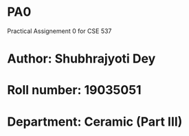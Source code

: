 # PA0
Practical Assignement 0 for CSE 537

# Author:  Shubhrajyoti Dey
# Roll number: 19035051
# Department: Ceramic (Part III)

